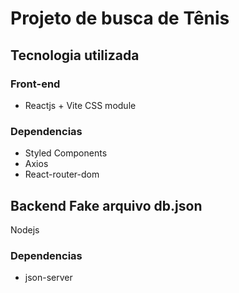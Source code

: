# Projeto de busca de Tênis 
## Tecnologia utilizada 
### Front-end
 - Reactjs + Vite CSS module

### Dependencias
 - Styled Components 
 - Axios 
 - React-router-dom 

## Backend Fake arquivo db.json
  Nodejs

### Dependencias
 - json-server

